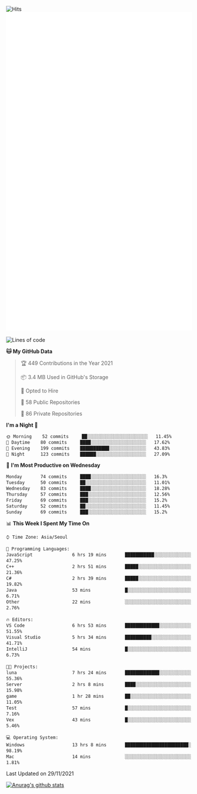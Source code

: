 ![Hits](https://hits.seeyoufarm.com/api/count/incr/badge.svg?url=https%3A%2F%2Fgithub.com%2Fkokose1234&count_bg=%2379C83D&title_bg=%23555555&icon=apple.svg&icon_color=%23E7E7E7&title=hits&edge_flat=false)
<br/>
![Metrics](https://github.com/kokose1234/kokose1234/blob/main/github-metrics.svg)

<!--START_SECTION:waka-->
![Lines of code](https://img.shields.io/badge/From%20Hello%20World%20I%27ve%20Written-11.4%20million%20lines%20of%20code-blue)

**🐱 My GitHub Data** 

> 🏆 449 Contributions in the Year 2021
 > 
> 📦 3.4 MB Used in GitHub's Storage 
 > 
> 💼 Opted to Hire
 > 
> 📜 58 Public Repositories 
 > 
> 🔑 86 Private Repositories  
 > 
**I'm a Night 🦉** 

```text
🌞 Morning    52 commits     ██░░░░░░░░░░░░░░░░░░░░░░░   11.45% 
🌆 Daytime    80 commits     ████░░░░░░░░░░░░░░░░░░░░░   17.62% 
🌃 Evening    199 commits    ███████████░░░░░░░░░░░░░░   43.83% 
🌙 Night      123 commits    ██████░░░░░░░░░░░░░░░░░░░   27.09%

```
📅 **I'm Most Productive on Wednesday** 

```text
Monday       74 commits     ████░░░░░░░░░░░░░░░░░░░░░   16.3% 
Tuesday      50 commits     ██░░░░░░░░░░░░░░░░░░░░░░░   11.01% 
Wednesday    83 commits     ████░░░░░░░░░░░░░░░░░░░░░   18.28% 
Thursday     57 commits     ███░░░░░░░░░░░░░░░░░░░░░░   12.56% 
Friday       69 commits     ███░░░░░░░░░░░░░░░░░░░░░░   15.2% 
Saturday     52 commits     ██░░░░░░░░░░░░░░░░░░░░░░░   11.45% 
Sunday       69 commits     ███░░░░░░░░░░░░░░░░░░░░░░   15.2%

```


📊 **This Week I Spent My Time On** 

```text
⌚︎ Time Zone: Asia/Seoul

💬 Programming Languages: 
JavaScript               6 hrs 19 mins       ███████████░░░░░░░░░░░░░░   47.25% 
C++                      2 hrs 51 mins       █████░░░░░░░░░░░░░░░░░░░░   21.36% 
C#                       2 hrs 39 mins       █████░░░░░░░░░░░░░░░░░░░░   19.82% 
Java                     53 mins             █░░░░░░░░░░░░░░░░░░░░░░░░   6.71% 
Other                    22 mins             ░░░░░░░░░░░░░░░░░░░░░░░░░   2.76%

🔥 Editors: 
VS Code                  6 hrs 53 mins       █████████████░░░░░░░░░░░░   51.55% 
Visual Studio            5 hrs 34 mins       ██████████░░░░░░░░░░░░░░░   41.71% 
IntelliJ                 54 mins             █░░░░░░░░░░░░░░░░░░░░░░░░   6.73%

🐱‍💻 Projects: 
luna                     7 hrs 24 mins       █████████████░░░░░░░░░░░░   55.36% 
Server                   2 hrs 8 mins        ████░░░░░░░░░░░░░░░░░░░░░   15.98% 
game                     1 hr 28 mins        ██░░░░░░░░░░░░░░░░░░░░░░░   11.05% 
Test                     57 mins             █░░░░░░░░░░░░░░░░░░░░░░░░   7.16% 
Vex                      43 mins             █░░░░░░░░░░░░░░░░░░░░░░░░   5.46%

💻 Operating System: 
Windows                  13 hrs 8 mins       ████████████████████████░   98.19% 
Mac                      14 mins             ░░░░░░░░░░░░░░░░░░░░░░░░░   1.81%

```


 Last Updated on 29/11/2021
<!--END_SECTION:waka-->

[![Anurag's github stats](https://github-readme-stats.vercel.app/api?username=kokose1234&theme=dracula)](https://github.com/anuraghazra/github-readme-stats)



	
